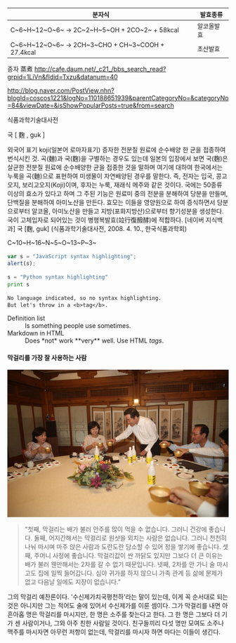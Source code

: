 

|분자식|발효종류|
|---|---|
|C~6~H~12~O~6~ → 2C~2~H~5~OH + 2CO~2~ + 58kcal |알코올발효|
|C~6~H~12~O~6~ → 2CH~3~CHO + CH~3~COOH + 27.4kcal |초산발효|

증자 蒸煮
http://cafe.daum.net/_c21_/bbs_search_read?grpid=1LiVn&fldid=Txzu&datanum=40

http://blog.naver.com/PostView.nhn?blogId=coscos1221&logNo=110188651939&parentCategoryNo=&categoryNo=84&viewDate=&isShowPopularPosts=true&from=search

식품과학기술대사전

국
[ 麴 , guk ]

외국어 표기
koji(일본어 로마자표기)
증자한 전분질 원료에 순수배양 한 균을 접종하여 번식시킨 것. 
곡(麯)과 국(麴)을 구별하는 경우도 있는데 일본의 입장에서 보면 국(麴)은 살균한 전분질 원료에 순수배양한 균을 접종한 것을 말하며 여기에 대하여 한국에서는 누룩을 곡(麯)으로 표현하여 미생물이 자연배양된 경우를 말한다. 즉, 전자는 입국, 콩고오지, 보리고오지(Koji)이며, 후자는 누룩, 재래식 메주와 같은 것이다. 국에는 50종류 이상의 효소가 있다고 하며 그 주된 기능은 원료미 중의 전분을 분해하여 당분을 만들며, 단백질을 분해하여 아미노산을 만든다. 효모는 이들을 영양원으로 하여 증식하면서 당분으로부터 알코올, 아미노산을 만들고 지방(포화지방산)으로부터 향기성분을 생성한다. 국이 고체입자로 되어있는 것이 병행복발효(竝行復醱酵)에 적합하다.
[네이버 지식백과] 국 [麴, guk] (식품과학기술대사전, 2008. 4. 10., 한국식품과학회)

C~10~H~16~N~5~O~13~P~3~

```javascript
var s = "JavaScript syntax highlighting";
alert(s);
```
 
```python
s = "Python syntax highlighting"
print s
```
 
```
No language indicated, so no syntax highlighting. 
But let's throw in a <b>tag</b>.
```

<dl>
  <dt>Definition list</dt>
  <dd>Is something people use sometimes.</dd>

  <dt>Markdown in HTML</dt>
  <dd>Does *not* work **very** well. Use HTML <em>tags</em>.</dd>
</dl>

#### 막걸리를 가장 잘 사용하는 사람
![이낙연막걸리](0002217063_005_20190212101012017.jpg "이낙연막걸리회동")
> "첫째, 막걸리는 배가 불러 안주를 많이 먹을 수 없습니다. 그러니 건강에 좋습니다. 
> 둘째, 어지간해서는 막걸리로 원샷을 외치는 사람은 없습니다. 그러니 천천히 나눠 마시며 마주 앉은 사람과 도란도란 담소할 수 있어 정을 쌓기에 좋습니다. 
> 셋째, 주머니 사정에 좋습니다. 막걸리값이 싼 까닭도 있지만 그보다 더 큰 이유는 배가 불러 웬만해서는 2차를 갈 수 없기 때문입니다. 
> 넷째, 2차를 안 가니 술 마시고도 집에 일찍 들어갑니다. 심야 귀가를 하지 않으니 가족 관계 등 삶에 문제가 없고 다음날 일에도 지장이 없습니다."

그의 막걸리 예찬론이다. '수신제가치국평천하'라는 말이 있는데, 이게 꼭 순서대로 되는 것은 아니지만 그는 적어도 술에 있어서 수신제가를 이룬 셈이다. 그가 막걸리를 내면 아흔아홉 명은 막걸리를 마시지만, 한 명은 소주를 찾는다고 한다. 그 한 명은 그보다 더 기가 센 사람이거나, 그와 아주 친한 사람일 것이다. 친구들끼리 다섯 명만 모여도 소주나 맥주를 마시자면 아무런 저항이 없는데, 막걸리를 마시자 하면 마다는 이들이 생긴다.